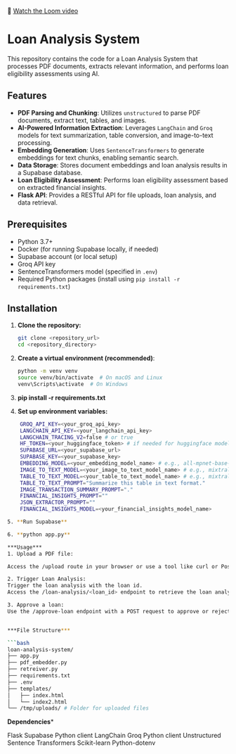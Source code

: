 🎥 [Watch the Loom video](https://www.loom.com/share/b53c8754367d4d92948d1bdf132424a1)

# Loan Analysis System

This repository contains the code for a Loan Analysis System that processes PDF documents, extracts relevant information, and performs loan eligibility assessments using AI.

## Features

- **PDF Parsing and Chunking**: Utilizes `unstructured` to parse PDF documents, extract text, tables, and images.
- **AI-Powered Information Extraction**: Leverages `LangChain` and `Groq` models for text summarization, table conversion, and image-to-text processing.
- **Embedding Generation**: Uses `SentenceTransformers` to generate embeddings for text chunks, enabling semantic search.
- **Data Storage**: Stores document embeddings and loan analysis results in a Supabase database.
- **Loan Eligibility Assessment**: Performs loan eligibility assessment based on extracted financial insights.
- **Flask API**: Provides a RESTful API for file uploads, loan analysis, and data retrieval.

## Prerequisites

- Python 3.7+
- Docker (for running Supabase locally, if needed)
- Supabase account (or local setup)
- Groq API key
- SentenceTransformers model (specified in `.env`)
- Required Python packages (install using `pip install -r requirements.txt`)

## Installation

1. **Clone the repository:**

   ```bash
   git clone <repository_url>
   cd <repository_directory>

2. **Create a virtual environment (recommended)**:
    ```bash
    python -m venv venv
    source venv/bin/activate  # On macOS and Linux
    venv\Scripts\activate  # On Windows

3. **pip install -r requirements.txt**

4. **Set up environment variables:**
```bash
    GROQ_API_KEY=<your_groq_api_key>
    LANGCHAIN_API_KEY=<your_langchain_api_key>
    LANGCHAIN_TRACING_V2=false # or true
    HF_TOKEN=<your_huggingface_token> # if needed for huggingface models
    SUPABASE_URL=<your_supabase_url>
    SUPABASE_KEY=<your_supabase_key>
    EMBEDDING_MODEL=<your_embedding_model_name> # e.g., all-mpnet-base-v2
    IMAGE_TO_TEXT_MODEL=<your_image_to_text_model_name> # e.g., mixtral-8x7b-32768
    TABLE_TO_TEXT_MODEL=<your_table_to_text_model_name> # e.g., mixtral-8x7b-32768
    TABLE_TO_TEXT_PROMPT="Summarize this table in text format."
    IMAGE_TRANSACTION_SUMMARY_PROMPT="."
    FINANCIAL_INSIGHTS_PROMPT=""
    JSON_EXTRACTOR_PROMPT=""
    FINANCIAL_INSIGHTS_MODEL=<your_financial_insights_model_name>

5. **Run Supabase**

6. **python app.py**

***Usage***
1. Upload a PDF file:

Access the /upload route in your browser or use a tool like curl or Postman to upload a PDF file to the /upload-file/<loan_id> endpoint. Replace <loan_id> with a unique loan ID.

2. Trigger Loan Analysis:
Trigger the loan analysis with the loan id.
Access the /loan-analysis/<loan_id> endpoint to retrieve the loan analysis results. Replace <loan_id> with the loan ID.

3. Approve a loan:
Use the /approve-loan endpoint with a POST request to approve or reject a loan.


***File Structure***

```bash
loan-analysis-system/
├── app.py
├── pdf_embedder.py
├── retreiver.py
├── requirements.txt
├── .env
├── templates/
│   ├── index.html
│   └── index2.html
└── /tmp/uploads/ # Folder for uploaded files
```

**Dependencies***

Flask
Supabase Python client
LangChain
Groq Python client
Unstructured
Sentence Transformers
Scikit-learn
Python-dotenv
